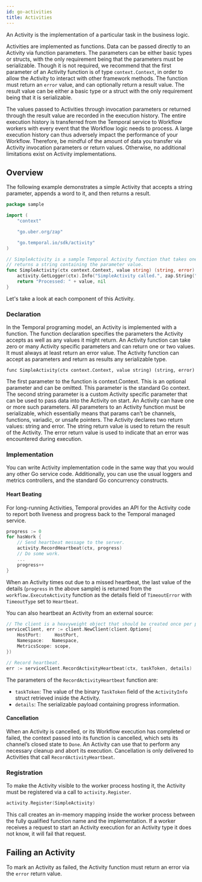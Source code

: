 ```yaml
---
id: go-activities
title: Activities
---
```


An Activity is the implementation of a particular task in the business logic.

Activities are implemented as functions. Data can be passed directly to an Activity via function
parameters. The parameters can be either basic types or structs, with the only requirement being that
the parameters must be serializable. Though it is not required, we recommend that the first parameter
of an Activity function is of type `context.Context`, in order to allow the Activity to interact with
other framework methods. The function must return an `error` value, and can optionally return a result
value. The result value can be either a basic type or a struct with the only requirement being that
it is serializable.

The values passed to Activities through invocation parameters or returned through the result value
are recorded in the execution history. The entire execution history is transferred from the Temporal
service to Workflow workers with every event that the Workflow logic needs to process. A large execution
history can thus adversely impact the performance of your Workflow. Therefore, be mindful of the amount
of data you transfer via Activity invocation parameters or return values. Otherwise, no additional
limitations exist on Activity implementations.

## Overview

The following example demonstrates a simple Activity that accepts a string parameter, appends a word
to it, and then returns a result.

```go
package sample

import (
	"context"

	"go.uber.org/zap"

	"go.temporal.io/sdk/activity"
)

// SimpleActivity is a sample Temporal Activity function that takes one parameter and
// returns a string containing the parameter value.
func SimpleActivity(ctx context.Context, value string) (string, error) {
	activity.GetLogger(ctx).Info("SimpleActivity called.", zap.String("Value", value))
	return "Processed: " + value, nil
}
```
Let's take a look at each component of this Activity.

### Declaration

In the Temporal programing model, an Activity is implemented with a function. The function declaration specifies the parameters the Activity accepts as well as any values it might return. An Activity function can take zero or many Activity specific parameters and can return one or two values. It must always at least return an error value. The Activity function can accept as parameters and return as results any serializable type.

`func SimpleActivity(ctx context.Context, value string) (string, error)`

The first parameter to the function is context.Context. This is an optional parameter and can be omitted. This parameter is the standard Go context.
The second string parameter is a custom Activity specific parameter that can be used to pass data into the Activity on start. An Activity can have one or more such parameters. All parameters to an Activity function must be serializable, which essentially means that params can’t be channels, functions, variadic, or unsafe pointers.
The Activity declares two return values: string and error. The string return value is used to return the result of the Activity. The error return value is used to indicate that an error was encountered during execution.

### Implementation

You can write Activity implementation code in the same way that you would any other Go service code.
Additionally, you can use the usual loggers and metrics controllers, and the standard Go concurrency
constructs.

#### Heart Beating

For long-running Activities, Temporal provides an API for the Activity code to report both liveness and
progress back to the Temporal managed service.

```go
progress := 0
for hasWork {
    // Send heartbeat message to the server.
    activity.RecordHeartbeat(ctx, progress)
    // Do some work.
    ...
    progress++
}
```
When an Activity times out due to a missed heartbeat, the last value of the details (`progress` in the
above sample) is returned from the `workflow.ExecuteActivity` function as the details field of `TimeoutError`
with `TimeoutType` set to `Heartbeat`.

You can also heartbeat an Activity from an external source:

```go
// The client is a heavyweight object that should be created once per process.
serviceClient, err := client.NewClient(client.Options{
    HostPort:     HostPort,
    Namespace:   Namespace,
    MetricsScope: scope,
})

// Record heartbeat.
err := serviceClient.RecordActivityHeartbeat(ctx, taskToken, details)
```
The parameters of the `RecordActivityHeartbeat` function are:

* `taskToken`: The value of the binary `TaskToken` field of the `ActivityInfo` struct retrieved inside
the Activity.
* `details`: The serializable payload containing progress information.

#### Cancellation

When an Activity is cancelled, or its Workflow execution has completed or failed, the context passed
into its function is cancelled, which sets its channel’s closed state to `Done`. An Activity can use that
to perform any necessary cleanup and abort its execution. Cancellation is only delivered to Activities
that call `RecordActivityHeartbeat`.

### Registration

To make the Activity visible to the worker process hosting it, the Activity must be registered via a
call to `activity.Register`.

```go
activity.Register(SimpleActivity)
```
This call creates an in-memory mapping inside the worker process between the fully qualified function
name and the implementation. If a worker receives a request to start an Activity execution for an
Activity type it does not know, it will fail that request.

## Failing an Activity

To mark an Activity as failed, the Activity function must return an error via the `error` return value.
